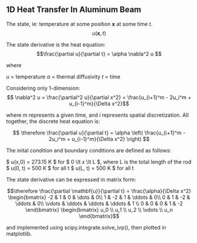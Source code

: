 ## 1D Heat Transfer In Aluminum Beam

The state, ie: temperature at some position $\mathbf{x}$ at some time $t$.
$$ u(\mathbf{x},t) $$ 

The state derivative is the heat equation:
$$\frac{\partial u}{\partial t} = \alpha \nabla^2 u $$

where

$u$ = temperature
$\alpha$ = thermal diffusivity
$t$ = time

Considering only 1-dimension:
$$ \nabla^2 u = \frac{\partial^2 u}{\partial x^2} = \frac{u_{i+1}^m - 2u_i^m + u_{i-1}^m}{\Delta x^2}$$

where $m$ represents a given time, and $i$ represents spatial discretization. All together, the discrete heat equation is:

$$ \therefore \frac{\partial u}{\partial t} = \alpha \left( \frac{u_{i+1}^m - 2u_i^m + u_{i-1}^m}{\Delta x^2} \right) $$

The inital condition and boundary conditions are defined as follows:

$ u(x,0) = 273.15 K $ for $ 0 \lt x \lt L $, where L is the total length of the rod
$ u(0, t) = 500 K $ for all t
$ u(L, t) = 500 K $ for all t

The state derivative can be expressed in matrix form:

```math
\therefore \frac{\partial \mathbf{u}}{\partial t} = \frac{\alpha}{\Delta x^2}

\begin{bmatrix}
-2 & 1 & 0 & \dots & 0\\
1 & -2 & 1 & \ddots & 0\\
0 & 1 & -2 & \ddots & 0\\
\vdots & \ddots & \ddots & \ddots & 1 \\
0 & 0 & 0 & 1 & -2 

\end{bmatrix}
\begin{bmatrix}
u_0 \\
u_1 \\
u_2 \\
\vdots \\
u_n
\end{bmatrix}
```

and implemented using scipy.integrate.solve_ivp(), then plotted in matplotlib.